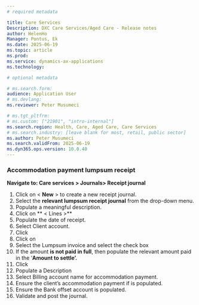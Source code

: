 ```yaml
---
# required metadata

title: Care Services
Description: DXC Care Services/Aged Care - Release notes
author: HelenHo
Manager: Pontus, Ek
ms.date: 2025-06-19
ms.topic: article
ms.prod: 
ms.service: dynamics-ax-applications
ms.technology: 

# optional metadata

# ms.search.form:
audience: Application User
# ms.devlang: 
ms.reviewer: Peter Musumeci

# ms.tgt_pltfrm: 
# ms.custom: ["21901", "intro-internal"]
ms.search.region: Health, Care, Aged Care, Care Services
# ms.search.industry: [leave blank for most, retail, public sector]
ms.author: Peter Musumeci
ms.search.validFrom: 2025-06-19
ms.dyn365.ops.version: 10.0.40
---
```


### Accommodation payment lumpsum receipt

**Navigate to: Care services > Journals> Receipt journal**

1.  Click on \<  **New** \>  to create a new receipt journal.
2.  Select the **relevant lumpsum receipt journal** from the drop-down menu.
3.  Populate a meaningful description.
4.  Click on ** \< Lines \>**
5.  Populate the date of receipt.
6.  Select Client account.
7.  Click **<Save>**
8.  Click on **<Settle transactions>**
9.  Select the Lumpsum invoice and select the **<Mark>** check box
10. If the amount **is not paid in full**, then populate the relevant amount paid in the ‘**Amount to settle’.**
11. Click **<OK>**
12. Populate a Description
13. Select Billing account name for accommodation payment.
14. Ensure the client’s accommodation payment if is populated.
15. Ensure the Bank offset account is populated.
16. Validate and post the journal.

